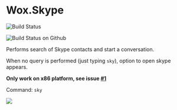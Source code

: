 
# Wox.Skype


![Build Status](https://ci.appveyor.com/project/status/Ridermansb/wox-skype/branch/master)

![Build Status on Github](https://ci.appveyor.com/api/projects/status/github/Ridermansb/wox.skype)

Performs search of Skype contacts and start a conversation.

When no query is performed (just typing `sky`), option to open skype appears.

**Only work on x86 platform, see issue [#1](https://github.com/Ridermansb/wox.skype/issues/1)**

Command: `sky`

![](http://i.imgur.com/1NUoAdz.gif)